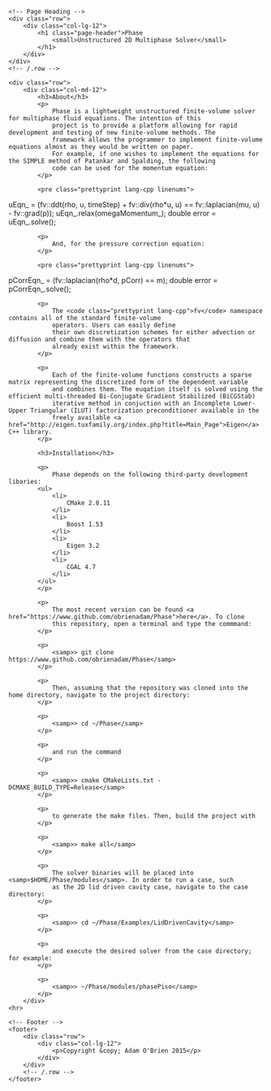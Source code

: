 
<!-- Page Content -->
<div class="container">

    <!-- Page Heading -->
    <div class="row">
        <div class="col-lg-12">
            <h1 class="page-header">Phase
                <small>Unstructured 2D Multiphase Solver</small>
            </h1>
        </div>
    </div>
    <!-- /.row -->

    <div class="row">
        <div class="col-md-12">
            <h3>About</h3>
            <p>
                Phase is a lightweight unstructured finite-volume solver for multiphase fluid equations. The intention of this
                project is to provide a platform allowing for rapid development and testing of new finite-volume methods. The
                framework allows the programmer to implement finite-volume equations almost as they would be written on paper.
                For example, if one wishes to implement the equations for the SIMPLE method of Patankar and Spalding, the following
                code can be used for the momentum equation:
            </p>

            <pre class="prettyprint lang-cpp linenums">
uEqn_ = (fv::ddt(rho, u, timeStep) + fv::div(rho*u, u) == fv::laplacian(mu, u) - fv::grad(p));
uEqn_.relax(omegaMomentum_);
double error = uEqn_.solve();</pre>

            <p>
                And, for the pressure correction equation:
            </p>

            <pre class="prettyprint lang-cpp linenums">
pCorrEqn_ = (fv::laplacian(rho*d, pCorr) == m);
double error = pCorrEqn_.solve();</pre>

            <p>
                The <code class="prettyprint lang-cpp">fv</code> namespace contains all of the standard finite-volume
                operators. Users can easily define
                their own discretization schemes for either advection or diffusion and combine them with the operators that
                already exist within the framework.
            </p>

            <p>
                Each of the finite-volume functions constructs a sparse matrix representing the discretized form of the dependent variable
                and combines them. The euqation itself is solved using the efficient multi-threaded Bi-Conjugate Gradient Stabilized (BiCGStab)
                iterative method in conjuction with an Incomplete Lower-Upper Triangular (ILUT) factorization preconditioner available in the
                freely available <a href="http://eigen.tuxfamily.org/index.php?title=Main_Page">Eigen</a> C++ library.
            </p>

            <h3>Installation</h3>

            <p>
                Phase depends on the following third-party development libaries:
            <ul>
                <li>
                    CMake 2.8.11
                </li>
                <li>
                    Boost 1.53
                </li>
                <li>
                    Eigen 3.2
                </li>
                <li>
                    CGAL 4.7
                </li>
            </ul>
            </p>

            <p>
                The most recent version can be found <a href="https://www.github.com/obrienadam/Phase">here</a>. To clone
                this repository, open a terminal and type the commmand:
            </p>

            <p>
                <samp>> git clone https://www.github.com/obrienadam/Phase</samp>
            </p>

            <p>
                Then, assuming that the repository was cloned into the home directory, navigate to the project directory:
            </p>

            <p>
                <samp>> cd ~/Phase</samp>
            </p>

            <p>
                and run the command
            </p>

            <p>
                <samp>> cmake CMakeLists.txt -DCMAKE_BUILD_TYPE=Release</samp>
            </p>

            <p>
                to generate the make files. Then, build the project with
            </p>

            <p>
                <samp>> make all</samp>
            </p>

            <p>
                The solver binaries will be placed into <samp>$HOME/Phase/modules</samp>. In order to run a case, such
                as the 2D lid driven cavity case, navigate to the case directory:
            </p>

            <p>
                <samp>> cd ~/Phase/Examples/LidDrivenCavity</samp>
            </p>

            <p>
                and execute the desired solver from the case directory; for example:
            </p>

            <p>
                <samp>> ~/Phase/modules/phasePiso</samp>
            </p>
        </div>
    <hr>

    <!-- Footer -->
    <footer>
        <div class="row">
            <div class="col-lg-12">
                <p>Copyright &copy; Adam O'Brien 2015</p>
            </div>
        </div>
        <!-- /.row -->
    </footer>

</div>
<!-- /.container -->
